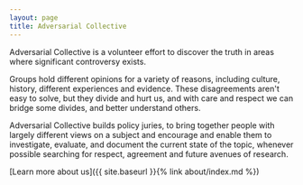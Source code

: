 ```yaml
---
layout: page
title: Adversarial Collective
---
```


Adversarial Collective is a volunteer effort to discover the truth in areas where significant controversy exists.

Groups hold different opinions for a variety of reasons, including culture, history, different experiences and evidence. These disagreements aren't easy to solve, but they divide and hurt us, and with care and respect we can bridge some divides, and better understand others. 

Adversarial Collective builds policy juries, to bring together people with largely different views on a subject and encourage and enable them to investigate, evaluate, and document the current state of the topic, whenever possible searching for respect, agreement and future avenues of research. 

[Learn more about us]({{ site.baseurl }}{% link about/index.md %})



